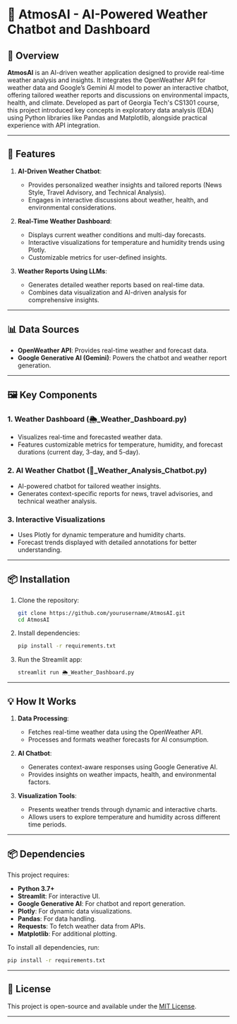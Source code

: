# 🤖 AtmosAI - AI-Powered Weather Chatbot and Dashboard  

## 📖 Overview  

**AtmosAI** is an AI-driven weather application designed to provide real-time weather analysis and insights. It integrates the OpenWeather API for weather data and Google’s Gemini AI model to power an interactive chatbot, offering tailored weather reports and discussions on environmental impacts, health, and climate. Developed as part of Georgia Tech's CS1301 course, this project introduced key concepts in exploratory data analysis (EDA) using Python libraries like Pandas and Matplotlib, alongside practical experience with API integration.

---  

## 🚀 Features  

1. **AI-Driven Weather Chatbot**:  
   - Provides personalized weather insights and tailored reports (News Style, Travel Advisory, and Technical Analysis).  
   - Engages in interactive discussions about weather, health, and environmental considerations.  

2. **Real-Time Weather Dashboard**:  
   - Displays current weather conditions and multi-day forecasts.  
   - Interactive visualizations for temperature and humidity trends using Plotly.  
   - Customizable metrics for user-defined insights.  

3. **Weather Reports Using LLMs**:  
   - Generates detailed weather reports based on real-time data.  
   - Combines data visualization and AI-driven analysis for comprehensive insights.  

---  

## 📊 Data Sources  

- **OpenWeather API**: Provides real-time weather and forecast data.  
- **Google Generative AI (Gemini)**: Powers the chatbot and weather report generation.  

---  

## 🖼️ Key Components  

### **1. Weather Dashboard (🌦️_Weather_Dashboard.py)**  
   - Visualizes real-time and forecasted weather data.  
   - Features customizable metrics for temperature, humidity, and forecast durations (current day, 3-day, and 5-day).  

### **2. AI Weather Chatbot (🤖_Weather_Analysis_Chatbot.py)**  
   - AI-powered chatbot for tailored weather insights.  
   - Generates context-specific reports for news, travel advisories, and technical weather analysis.  

### **3. Interactive Visualizations**  
   - Uses Plotly for dynamic temperature and humidity charts.  
   - Forecast trends displayed with detailed annotations for better understanding.  

---  

## 📦 Installation  

1. Clone the repository:  
   ```bash  
   git clone https://github.com/yourusername/AtmosAI.git  
   cd AtmosAI  
   ```  

2. Install dependencies:  
   ```bash  
   pip install -r requirements.txt  
   ```  

3. Run the Streamlit app:  
   ```bash  
   streamlit run 🌦️_Weather_Dashboard.py  
   ```  

---  

## 💡 How It Works  

1. **Data Processing**:  
   - Fetches real-time weather data using the OpenWeather API.  
   - Processes and formats weather forecasts for AI consumption.  

2. **AI Chatbot**:  
   - Generates context-aware responses using Google Generative AI.  
   - Provides insights on weather impacts, health, and environmental factors.  

3. **Visualization Tools**:  
   - Presents weather trends through dynamic and interactive charts.  
   - Allows users to explore temperature and humidity across different time periods.  

---  

## 📦 Dependencies  

This project requires:  
- **Python 3.7+**  
- **Streamlit**: For interactive UI.  
- **Google Generative AI**: For chatbot and report generation.  
- **Plotly**: For dynamic data visualizations.  
- **Pandas**: For data handling.  
- **Requests**: To fetch weather data from APIs.  
- **Matplotlib**: For additional plotting.  

To install all dependencies, run:  
```bash  
pip install -r requirements.txt  
```  

---  

## 📝 License  

This project is open-source and available under the [MIT License](LICENSE).  

---  
